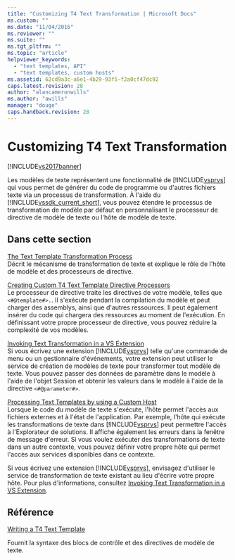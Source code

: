 ```yaml
---
title: "Customizing T4 Text Transformation | Microsoft Docs"
ms.custom: ""
ms.date: "11/04/2016"
ms.reviewer: ""
ms.suite: ""
ms.tgt_pltfrm: ""
ms.topic: "article"
helpviewer_keywords: 
  - "text templates, API"
  - "text templates, custom hosts"
ms.assetid: 62cd9a3c-a6e1-4b29-93f5-f2a0cf47dc92
caps.latest.revision: 28
author: "alancameronwills"
ms.author: "awills"
manager: "douge"
caps.handback.revision: 28
---
```

# Customizing T4 Text Transformation
[!INCLUDE[vs2017banner](../code-quality/includes/vs2017banner.md)]

Les modèles de texte représentent une fonctionnalité de [!INCLUDE[vsprvs](../code-quality/includes/vsprvs_md.md)] qui vous permet de générer du code de programme ou d'autres fichiers texte via un processus de transformation.  À l'aide du [!INCLUDE[vssdk_current_short](../modeling/includes/vssdk_current_short_md.md)], vous pouvez étendre le processus de transformation de modèle par défaut en personnalisant le processeur de directive de modèle de texte ou l'hôte de modèle de texte.  
  
## Dans cette section  
 [The Text Template Transformation Process](../modeling/the-text-template-transformation-process.md)  
 Décrit le mécanisme de transformation de texte et explique le rôle de l'hôte de modèle et des processeurs de directive.  
  
 [Creating Custom T4 Text Template Directive Processors](../modeling/creating-custom-t4-text-template-directive-processors.md)  
 Le processeur de directive traite les directives de votre modèle, telles que `<#@template#>.`. Il s'exécute pendant la compilation du modèle et peut charger des assemblys, ainsi que d'autres ressources.  Il peut également insérer du code qui chargera des ressources au moment de l'exécution.  En définissant votre propre processeur de directive, vous pouvez réduire la complexité de vos modèles.  
  
 [Invoking Text Transformation in a VS Extension](../modeling/invoking-text-transformation-in-a-vs-extension.md)  
 Si vous écrivez une extension [!INCLUDE[vsprvs](../code-quality/includes/vsprvs_md.md)] telle qu'une commande de menu ou un gestionnaire d'événements, votre extension peut utiliser le service de création de modèles de texte pour transformer tout modèle de texte.  Vous pouvez passer des données de paramètre dans le modèle à l'aide de l'objet Session et obtenir les valeurs dans le modèle à l'aide de la directive `<#@parameter#>`.  
  
 [Processing Text Templates by using a Custom Host](../modeling/processing-text-templates-by-using-a-custom-host.md)  
 Lorsque le code du modèle de texte s'exécute, l'hôte permet l'accès aux fichiers externes et à l'état de l'application.  Par exemple, l'hôte qui exécute les transformations de texte dans [!INCLUDE[vsprvs](../code-quality/includes/vsprvs_md.md)] peut permettre l'accès à l'Explorateur de solutions.  Il affiche également les erreurs dans la fenêtre de message d'erreur.  Si vous voulez exécuter des transformations de texte dans un autre contexte, vous pouvez définir votre propre hôte qui permet l'accès aux services disponibles dans ce contexte.  
  
 Si vous écrivez une extension [!INCLUDE[vsprvs](../code-quality/includes/vsprvs_md.md)], envisagez d'utiliser le service de transformation de texte existant au lieu d'écrire votre propre hôte.  Pour plus d'informations, consultez [Invoking Text Transformation in a VS Extension](../modeling/invoking-text-transformation-in-a-vs-extension.md).  
  
## Référence  
 [Writing a T4 Text Template](../modeling/writing-a-t4-text-template.md)  
  
 Fournit la syntaxe des blocs de contrôle et des directives de modèle de texte.